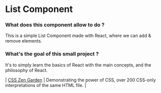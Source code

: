 # List Component

### What does this component allow to do ?
This is a simple List Component made with React, where we can add & remove elements.

### What's the goal of this small project ?
It's to simply learn the basics of React with the main concepts, and the philosophy of React.

| [CSS Zen Garden](http://csszengarden.com/) | Demonstrating the power of CSS, over 200 CSS-only interpretations of the same HTML file. |
